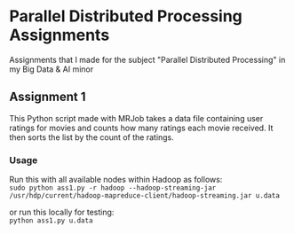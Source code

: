 # Parallel Distributed Processing Assignments
Assignments that I made for the subject "Parallel Distributed Processing" in my Big Data &amp; AI minor

## Assignment 1
This Python script made with MRJob takes a data file containing user ratings for movies and counts how many ratings each movie received. It then sorts the list by the count of the ratings.

### Usage
Run this with all available nodes within Hadoop as follows:  
`sudo python ass1.py -r hadoop --hadoop-streaming-jar /usr/hdp/current/hadoop-mapreduce-client/hadoop-streaming.jar u.data`

or run this locally for testing:  
`python ass1.py u.data`
